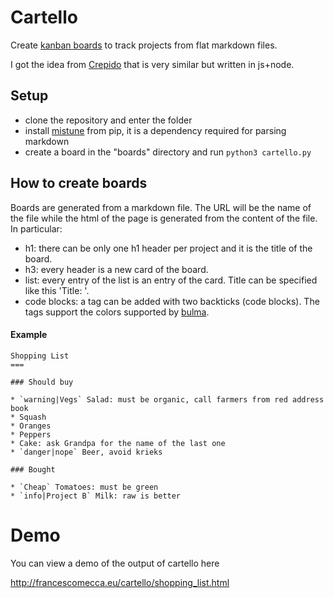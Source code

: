 # Cartello
Create [kanban boards](https://en.wikipedia.org/wiki/Kanban_board) to track projects from flat markdown files.

I got the idea from [Crepido](https://github.com/arshad/crepido) that is very similar but written in js+node.

## Setup
* clone the repository and enter the folder
* install [mistune](https://github.com/lepture/mistune) from pip, it is a dependency required for parsing markdown
* create a board in the "boards" directory and run `python3 cartello.py`

## How to create boards

Boards are generated from a markdown file. The URL will be the name of the file while the html of the page is generated from the content of the file.
In particular:

* h1: there can be only one h1 header per project and it is the title of the board.
* h3: every header is a new card of the board.
* list: every entry of the list is an entry of the card. Title can be specified like this 'Title: '.
* code blocks: a tag can be added with two backticks (code blocks). The tags support the colors supported by [bulma](https://bulma.io/documentation/overview/colors/).

#### Example

```
Shopping List
===

### Should buy

* `warning|Vegs` Salad: must be organic, call farmers from red address book
* Squash
* Oranges
* Peppers
* Cake: ask Grandpa for the name of the last one
* `danger|nope` Beer, avoid krieks

### Bought

* `Cheap` Tomatoes: must be green
* `info|Project B` Milk: raw is better

```

# Demo

You can view a demo of the output of cartello here

http://francescomecca.eu/cartello/shopping_list.html

